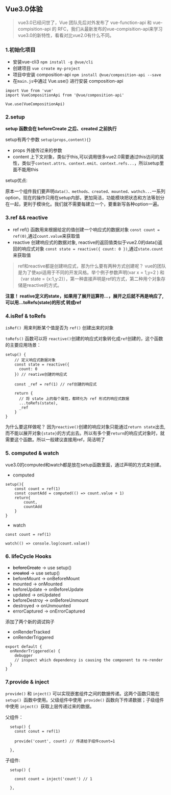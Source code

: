 ## Vue3.0体验

> vue3.0已经问世了，Vue 团队先后对外发布了 vue-function-api 和 vue-compisition-api 的 RFC，我们从最新发布的vue-compisition-api来学习vue3.0的新特性，看看对比vue2.0有什么不同。

### 1.初始化项目

- 安装vue-cli3 `npm install -g @vue/cli`
- 创建项目 `vue create my-project`
- 项目中安装 composition-api `npm install @vue/composition-api --save`
- 在`main.js`中通过 Vue.use() 进行安装  composition-api 
```
import Vue from 'vue'
import VueCompositionApi from '@vue/composition-api'

Vue.use(VueCompositionApi) 
```

### 2.setup

**setup 函数会在 beforeCreate 之后、created 之前执行**

setup有两个参数 `setup(props,content){}`

- props 外接传过来的参数
- content 上下文对象，类似于this,可以调用很多vue2.0需要通过this访问的属性，类似于`context.attrs、context.emit、context.refs...`，所以setup里面不能用this

setup优点:

原本一个组件我们要声明`data()、methods、created、mounted、wathch...`一系列option，现在的操作只用在setup内部，更加简洁，功能模块把状态和方法等划分在一起，更利于模块化。我们就不需要每建立一个，要重新写各种option一遍。



### 3.ref && reactive

- ref ref() 函数用来根据给定的值创建一个响应式的数据对象 `const count = ref(0)`,通过`count.value`来获取值
- reactive 创建响应式的数据对象, reactive的返回值类似于vue2.0的data()返回的响应式对象 `const state = reactive({ count: 0 })`,通过`state.count`来获取值

> ref和reactive都是创建响应式，那为什么要有两种方式创建呢？ vue的团队是为了使api适用于不同的开发风格。举个例子参数声明(var x = 1,y=2 ) 和（var state = {x:1,y:2}），第一种直接声明是ref的方式，第二种用个对象存储是reactive的方式。

**注意！ reative定义的state，如果用了展开运算符...，展开之后就不再是响应了, 可以用...toRefs(state)的形式 转成ref**




### 4.isRef & toRefs

`isRef() `用来判断某个值是否为 `ref()` 创建出来的对象

`toRefs()` 函数可以将 `reactive()`创建的响应式对象转化成`ref`创建的，这个函数的主要应用场景：

```
setup() {
    // 定义响应式数据对象
    const state = reactive({
      count: 0
    }) // reative创建的响应式
    
    const _ref = ref(1) // ref创建的响应式

    return {
      // 将 state 上的每个属性，都转化为 ref 形式的响应式数据
      ...toRefs(state),
      _ref
    }
}
```

为什么要这样做呢？ 因为`reactive()`创建的响应对象只能通过`return state`出去,而不能以展开对象`{state}`的方式出去。所以有多个要`return`的响应式对象时，就需要这个函数。所以一般建议直接用ref，简洁明了


### 5. computed & watch 

vue3.0的computed和watch都是放在setup函数里面，通过声明的方式来创建。

- computed  
```
setup(){
    const count = ref(1)
    const countAdd = computed(() => count.value + 1)
    return{
        count,
        countAdd
    }
}

```
- watch 

```
const count = ref(1)

watch(() => console.log(count.value))

```


### 6. lifeCycle Hooks

- ~~beforeCreate~~ -> use setup()
- ~~created~~ -> use setup()
- beforeMount -> onBeforeMount
- mounted -> onMounted
- beforeUpdate -> onBeforeUpdate
- updated -> onUpdated
- beforeDestroy -> onBeforeUnmount
- destroyed -> onUnmounted
- errorCaptured -> onErrorCaptured

添加了两个新的调试钩子

- onRenderTracked
- onRenderTriggered


```
export default {
  onRenderTriggered(e) {
    debugger
    // inspect which dependency is causing the component to re-render
  }
}
```

### 7.provide & inject

`provide()` 和 `inject()` 可以实现嵌套组件之间的数据传递。这两个函数只能在 `setup() `函数中使用。父级组件中使用` provide()` 函数向下传递数据；子级组件中使用 `inject() `获取上层传递过来的数据。

父组件：
```
  setup() {
    const conut = ref(1)
    
    provide('count', count) // 传递给子组件count=1
    
  },
```

子组件:

```
  setup() {
    
    const count = inject('count') // 1

  },
  
```
